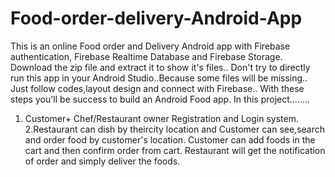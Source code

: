 # Food-order-delivery-Android-App
This is an online Food order and Delivery Android app with Firebase authentication, Firebase Realtime Database and Firebase Storage.
Download the zip file and extract it to show it's files..
Don't try to directly run this app in your Android Studio..Because some files will be missing..
Just follow codes,layout design and connect with Firebase..
With these steps you'll be success to build an Android Food app.
In this project........
1. Customer+ Chef/Restaurant owner Registration and Login system.
2.Restaurant can dish by theircity location and Customer can see,search and order food by customer's location.
Customer can add foods in the cart and then confirm order from cart.
Restaurant will get the notification of order and simply deliver the foods.
